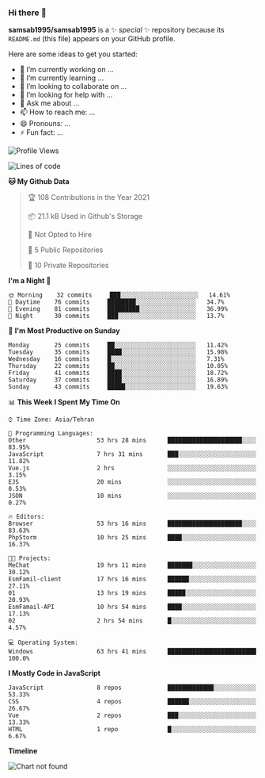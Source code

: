 ### Hi there 👋

**samsab1995/samsab1995** is a ✨ _special_ ✨ repository because its `README.md` (this file) appears on your GitHub profile.

Here are some ideas to get you started:

- 🔭 I’m currently working on ...
- 🌱 I’m currently learning ...
- 👯 I’m looking to collaborate on ...
- 🤔 I’m looking for help with ...
- 💬 Ask me about ...
- 📫 How to reach me: ...
- 😄 Pronouns: ...
- ⚡ Fun fact: ...

<!--START_SECTION:waka-->
![Profile Views](http://img.shields.io/badge/Profile%20Views-0-blue)

![Lines of code](https://img.shields.io/badge/From%20Hello%20World%20I%27ve%20Written-291369%20lines%20of%20code-blue)

**🐱 My Github Data** 

> 🏆 108 Contributions in the Year 2021
 > 
> 📦 21.1 kB Used in Github's Storage 
 > 
> 🚫 Not Opted to Hire
 > 
> 📜 5 Public Repositories 
 > 
> 🔑 10 Private Repositories  
 > 
**I'm a Night 🦉** 

```text
🌞 Morning    32 commits     ███░░░░░░░░░░░░░░░░░░░░░░   14.61% 
🌆 Daytime    76 commits     ████████░░░░░░░░░░░░░░░░░   34.7% 
🌃 Evening    81 commits     █████████░░░░░░░░░░░░░░░░   36.99% 
🌙 Night      30 commits     ███░░░░░░░░░░░░░░░░░░░░░░   13.7%

```
📅 **I'm Most Productive on Sunday** 

```text
Monday       25 commits     ██░░░░░░░░░░░░░░░░░░░░░░░   11.42% 
Tuesday      35 commits     ████░░░░░░░░░░░░░░░░░░░░░   15.98% 
Wednesday    16 commits     █░░░░░░░░░░░░░░░░░░░░░░░░   7.31% 
Thursday     22 commits     ██░░░░░░░░░░░░░░░░░░░░░░░   10.05% 
Friday       41 commits     ████░░░░░░░░░░░░░░░░░░░░░   18.72% 
Saturday     37 commits     ████░░░░░░░░░░░░░░░░░░░░░   16.89% 
Sunday       43 commits     █████░░░░░░░░░░░░░░░░░░░░   19.63%

```


📊 **This Week I Spent My Time On** 

```text
⌚︎ Time Zone: Asia/Tehran

💬 Programming Languages: 
Other                    53 hrs 28 mins      █████████████████████░░░░   83.95% 
JavaScript               7 hrs 31 mins       ███░░░░░░░░░░░░░░░░░░░░░░   11.82% 
Vue.js                   2 hrs               ░░░░░░░░░░░░░░░░░░░░░░░░░   3.15% 
EJS                      20 mins             ░░░░░░░░░░░░░░░░░░░░░░░░░   0.53% 
JSON                     10 mins             ░░░░░░░░░░░░░░░░░░░░░░░░░   0.27%

🔥 Editors: 
Browser                  53 hrs 16 mins      █████████████████████░░░░   83.63% 
PhpStorm                 10 hrs 25 mins      ████░░░░░░░░░░░░░░░░░░░░░   16.37%

🐱‍💻 Projects: 
MeChat                   19 hrs 11 mins      ███████░░░░░░░░░░░░░░░░░░   30.12% 
EsmFamil-client          17 hrs 16 mins      ██████░░░░░░░░░░░░░░░░░░░   27.11% 
01                       13 hrs 19 mins      █████░░░░░░░░░░░░░░░░░░░░   20.93% 
EsmFamail-API            10 hrs 54 mins      ████░░░░░░░░░░░░░░░░░░░░░   17.13% 
02                       2 hrs 54 mins       █░░░░░░░░░░░░░░░░░░░░░░░░   4.57%

💻 Operating System: 
Windows                  63 hrs 41 mins      █████████████████████████   100.0%

```

**I Mostly Code in JavaScript** 

```text
JavaScript               8 repos             █████████████░░░░░░░░░░░░   53.33% 
CSS                      4 repos             ██████░░░░░░░░░░░░░░░░░░░   26.67% 
Vue                      2 repos             ███░░░░░░░░░░░░░░░░░░░░░░   13.33% 
HTML                     1 repo              █░░░░░░░░░░░░░░░░░░░░░░░░   6.67%

```


**Timeline**

![Chart not found](https://raw.githubusercontent.com/samsab1995/samsab1995/main/charts/bar_graph.png) 


<!--END_SECTION:waka-->

